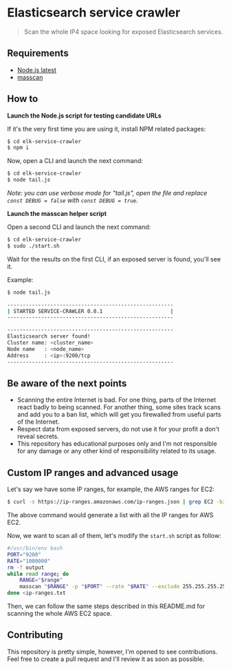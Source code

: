 # Elasticsearch service crawler

> Scan the whole IP4 space looking for exposed Elasticsearch services.

## Requirements

- [Node.js latest](https://nodejs.org)
- [masscan](https://github.com/robertdavidgraham/masscan)

## How to

**Launch the Node.js script for testing candidate URLs**

If it's the very first time you are using it, install NPM related packages:

```sh
$ cd elk-service-crawler
$ npm i 
```

Now, open a CLI and launch the next command:

```sh
$ cd elk-service-crawler
$ node tail.js
```

_Note: you can use verbose mode for "tail.js", open the file and replace `const DEBUG = false` with `const DEBUG = true`._

**Launch the masscan helper script**

Open a second CLI and launch the next command:

```sh
$ cd elk-service-crawler
$ sudo ./start.sh
```

Wait for the results on the first CLI, if an exposed server is found, you'll see it.

Example:

```sh
$ node tail.js

------------------------------------------------------
| STARTED SERVICE-CRAWLER 0.0.1                      |
------------------------------------------------------

------------------------------------------------------
Elasticsearch server found!
Cluster name: <cluster_name>
Node name   : <node_name>
Address     : <ip>:9200/tcp
------------------------------------------------------
```

## Be aware of the next points

- Scanning the entire Internet is bad. For one thing, parts of the Internet react badly to being scanned. For another thing, some sites track scans and add you to a ban list, which will get you firewalled from useful parts of the Internet.
- Respect data from exposed servers, do not use it for your profit a don't reveal secrets.
- This repository has educational purposes only and I'm not responsible for any damage or any other kind of responsibility related to its usage.

## Custom IP ranges and advanced usage

Let's say we have some IP ranges, for example, the AWS ranges for EC2:

```sh
$ curl -s https://ip-ranges.amazonaws.com/ip-ranges.json | grep EC2 -b3 | grep ip_prefix | grep -o -P "\d+\.\d+\.\d+\.\d+/\d+" > ip-ranges.txt
```

The above command would generate a list with all the IP ranges for AWS EC2.

Now, we want to scan all of them, let's modify the `start.sh` script as follow:

```sh
#/usr/bin/env bash
PORT="9200"
RATE="1000000"
rm -f output
while read range; do
    RANGE="$range"
    masscan "$RANGE" -p "$PORT" --rate "$RATE" --exclude 255.255.255.255 >> output
done <ip-ranges.txt
```

Then, we can follow the same steps described in this README.md for scanning the whole AWS EC2 space.

## Contributing

This repository is pretty simple, however, I'm opened to see contributions. Feel free to create a pull request and I'll review it as soon as possible.
